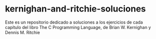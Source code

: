 # kernighan-and-ritchie-soluciones 
Este es un repositorio dedicado a soluciones a los ejercicios de cada capítulo del libro The C Programming Language, de Brian W. Kernighan y Dennis M. Ritchie

